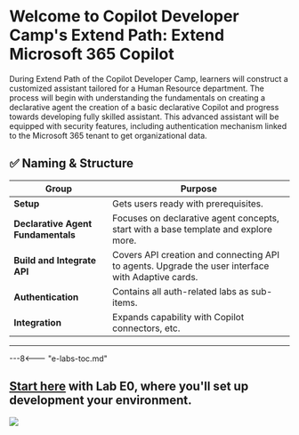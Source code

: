 
# Welcome to Copilot Developer Camp's Extend Path: Extend Microsoft 365 Copilot

During Extend Path of the Copilot Developer Camp, learners will construct a customized assistant tailored for a Human Resource department. The process will begin with understanding the fundamentals on creating a declarative agent the creation of a basic declarative Copilot and progress towards developing fully skilled assistant.
This advanced assistant will be equipped with security features, including authentication mechanism linked to the Microsoft 365 tenant to get organizational data.

## ✅ Naming & Structure

| Group                              | Purpose                                                 |
| ---------------------------------- | ------------------------------------------------------- |
| **Setup**                          | Gets users ready with prerequisites.                    |
| **Declarative Agent Fundamentals** | Focuses on declarative agent concepts, start with a base template and explore more. |
| **Build and Integrate API**        | Covers API creation and connecting API to agents. Upgrade the user interface with Adaptive cards.         |
| **Authentication**                 | Contains all auth-related labs as sub-items.            |
| **Integration**                    | Expands capability with Copilot connectors, etc.                |


<hr />

---8<--- "e-labs-toc.md"

## <a href="./00-prerequisites">Start here</a> with Lab E0, where you'll set up development your environment.

<img src="https://m365-visitor-stats.azurewebsites.net/copilot-camp/extend-m365-copilot/index" />